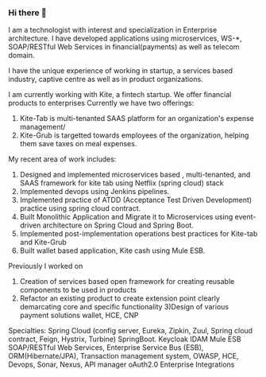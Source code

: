 ### Hi there 👋

<!--
**alok-ailawadi/alok-ailawadi** is a ✨ _special_ ✨ repository because its `README.md` (this file) appears on your GitHub profile.

Here are some ideas to get you started:

- 🔭 I’m currently working on Spring boot 2.0, observability
- 🌱 I’m currently learning React Java, 
- 👯 I’m looking to collaborate on ...
- 🤔 I’m looking for help with ...
- 💬 Ask me about ...
- 📫 How to reach me: ...
- 😄 Pronouns: ...
- ⚡ Fun fact: ...
-->

I am a technologist with interest and specialization in Enterprise architecture.
I have developed applications using microservices, WS-*, SOAP/RESTful Web Services in financial(payments) as well as telecom domain.

I have the unique experience of working in startup, a services based industry, captive centre as well as in product organizations.

I am currently working with Kite, a fintech startup.
We offer financial products to enterprises
Currently we have two offerings:

1. Kite-Tab is multi-tenanted SAAS platform for an organization's expense management/
2. Kite-Grub is targetted towards employees of the organization, helping them save taxes on meal expenses.

My recent area of work includes:
1. Designed and implemented microservices based , multi-tenanted, and SAAS framework for kite tab using Netflix (spring cloud) stack
2. Implemented devops using Jenkins pipelines.
3. Implemented practice of ATDD (Acceptance Test Driven Development) practice using spring cloud contract.
4. Built Monolithic Application and Migrate it to Microservices using event-driven architecture on Spring Cloud and Spring Boot.
5. Implemented post-implementation operations best practices for Kite-tab and Kite-Grub
6. Built wallet based application, Kite cash using Mule ESB.

Previously I worked on
1) Creation of services based open framework for creating reusable components to be used in products
2) Refactor an existing product to create extension point clearly demarcating core and specific functionality
3)Design of various payment solutions wallet, HCE, CNP

Specialties:
Spring Cloud (config server, Eureka, Zipkin, Zuul, Spring cloud contract, Feign, Hystrix, Turbine)
SpringBoot.
Keycloak IDAM
Mule ESB
SOAP/RESTful Web Services,
Enterprise Service Bus (ESB),
ORM(Hibernate/JPA),
Transaction management system,
OWASP,
HCE,
Devops,
Sonar,
Nexus,
API manager
oAuth2.0
Enterprise Integrations 
